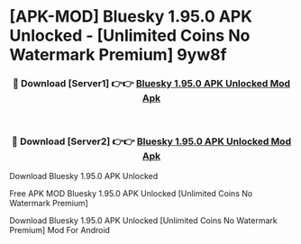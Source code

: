 # [APK-MOD] Bluesky 1.95.0 APK Unlocked - [Unlimited Coins No Watermark Premium] 9yw8f



<div align="center">
<h3>🔴 Download [Server1] 👉👉 <a href="https://momento.my/?title=Bluesky_1.95.0_APK_Unlocked">Bluesky 1.95.0 APK Unlocked Mod Apk</a></h3><br>

<h3>🔴 Download [Server2] 👉👉 <a href="https://momento.my/?title=Bluesky_1.95.0_APK_Unlocked">Bluesky 1.95.0 APK Unlocked Mod Apk</a></h3>
</div>



Download Bluesky 1.95.0 APK Unlocked 

Free APK MOD Bluesky 1.95.0 APK Unlocked [Unlimited Coins No Watermark Premium]

Download Bluesky 1.95.0 APK Unlocked [Unlimited Coins No Watermark Premium] Mod For Android

